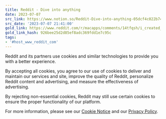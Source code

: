 ```yaml
---
title: Reddit - Dive into anything
date: 2023-07-07
src_link: https://www.notion.so/Reddit-Dive-into-anything-05dcf4c022b74b08861d5a6be2a4db87
src_date: '2023-07-07 21:41:00'
gold_link: https://www.reddit.com/r/macapps/comments/14tfqsh/i_created_a_simple_and_intuitive_macos_app_to/?rdt=0
gold_link_hash: 926bee25d2d85ef8adc369fdd1e7c95c
tags:
- '#host_www_reddit_com'
---
```




 Reddit and its partners use cookies and similar technologies to provide you with a better experience.
 



 By accepting all cookies, you agree to our use of cookies to deliver and maintain our services and site, improve the quality of Reddit, personalize Reddit content and advertising, and measure the effectiveness of advertising.
 



 By rejecting non-essential cookies, Reddit may still use certain cookies to ensure the proper functionality of our platform.
 



 For more information, please see our
 [Cookie Notice](https://reddit.com/en-us/policies/cookies)
 and our
 [Privacy Policy](https://reddit.com/en-us/policies/privacy-policy).